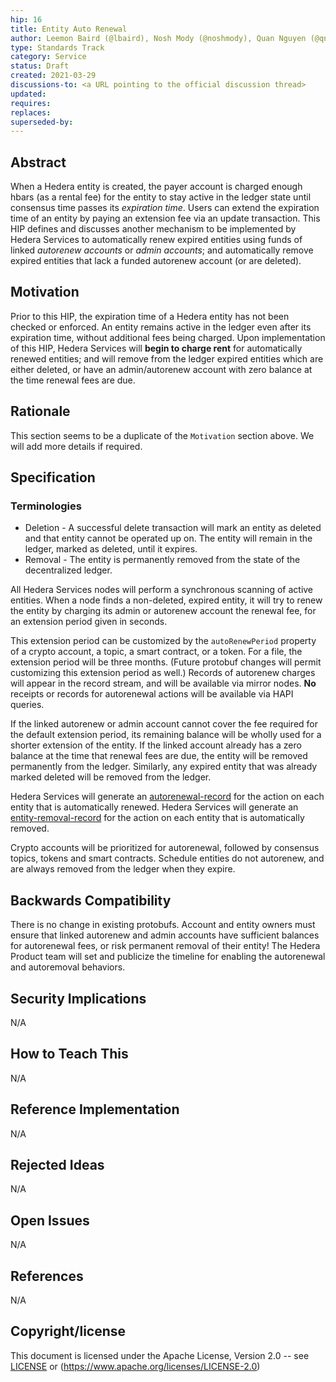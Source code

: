 ```yaml
---
hip: 16
title: Entity Auto Renewal
author: Leemon Baird (@lbaird), Nosh Mody (@noshmody), Quan Nguyen (@qnswirlds)
type: Standards Track
category: Service
status: Draft
created: 2021-03-29
discussions-to: <a URL pointing to the official discussion thread>
updated:
requires:
replaces:
superseded-by:
---
```


## Abstract

When a Hedera entity is created, the payer account is charged enough hbars (as a rental fee) for the entity to stay active
in the ledger state until consensus time passes its _expiration time_. Users can extend the expiration time of an entity by
paying an extension fee via an update transaction. This HIP defines and discusses another mechanism to be implemented by
Hedera Services to automatically renew expired entities using funds of linked _autorenew accounts_ or _admin accounts_; and
automatically remove expired entities that lack a funded autorenew account (or are deleted).

## Motivation

Prior to this HIP, the expiration time of a Hedera entity has not been checked or enforced. An entity remains active in
the ledger even after its expiration time, without additional fees being charged. Upon implementation of this HIP,
Hedera Services will __begin to charge rent__ for automatically renewed entities; and will remove from the ledger expired
entities which are either deleted, or have an admin/autorenew account with zero balance at the time renewal fees are due.

## Rationale

This section seems to be a duplicate of the `Motivation` section above. We will add more details if required.

## Specification

### Terminologies
- Deletion - A successful delete transaction will mark an entity as deleted and that entity cannot be operated up on.
The entity will remain in the ledger, marked as deleted, until it expires.
- Removal - The entity is permanently removed from the state of the decentralized ledger.

All Hedera Services nodes will perform a synchronous scanning of active entities. When a node finds a non-deleted, expired
entity, it will try to renew the entity by charging its admin or autorenew account the renewal fee, for an extension
period given in seconds.

This extension period can be customized by the `autoRenewPeriod` property of a crypto account,
a topic, a smart contract, or a token. For a file, the extension period will be three months. (Future protobuf changes will
permit customizing this extension period as well.) Records of autorenew charges will appear in the record stream, and
will be available via mirror nodes. __No__ receipts or records for autorenewal actions will be available via HAPI queries.

If the linked autorenew or admin account cannot cover the fee required for the default extension period, its remaining balance
will be wholly used for a shorter extension of the entity. If the linked account already has a zero balance at the time that
renewal fees are due, the entity will be removed permanently from the ledger. Similarly, any expired entity that was already
marked deleted will be removed from the ledger.

Hedera Services will generate an [autorenewal-record](https://github.com/hashgraph/hedera-services/blob/autorenew-document/docs/autorenew-feature.md#autorenewal-record)
for the action on each entity that is automatically renewed. Hedera Services will generate an
[entity-removal-record](https://github.com/hashgraph/hedera-services/blob/autorenew-document/docs/autorenew-feature.md#entity-removal-record)
for the action on each entity that is automatically removed.

Crypto accounts will be prioritized for autorenewal, followed by consensus topics, tokens and smart contracts. Schedule entities
do not autorenew, and are always removed from the ledger when they expire.

## Backwards Compatibility

There is no change in existing protobufs. Account and entity owners must ensure that linked autorenew and admin accounts have
sufficient balances for autorenewal fees, or risk permanent removal of their entity! The Hedera Product team will set and
publicize the timeline for enabling the autorenewal and autoremoval behaviors.

## Security Implications

N/A

## How to Teach This

N/A

## Reference Implementation

N/A

## Rejected Ideas

N/A

## Open Issues

N/A

## References

N/A

## Copyright/license

This document is licensed under the Apache License, Version 2.0 -- see [LICENSE](../LICENSE) or (https://www.apache.org/licenses/LICENSE-2.0)
